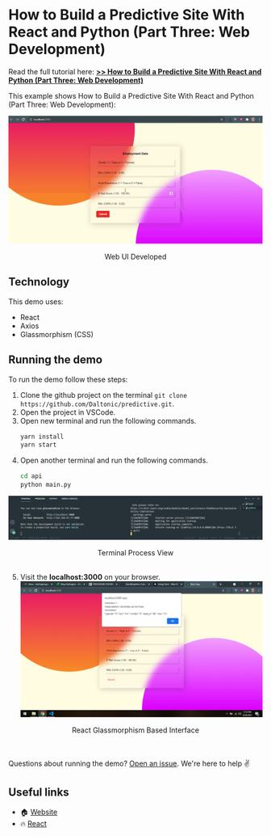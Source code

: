 # How to Build a Predictive Site With React and Python (Part Three: Web Development)

Read the full tutorial here: [**>> How to Build a Predictive Site With React and Python (Part Three: Web Development)**](https://daltonic.github.io)

This example shows How to Build a Predictive Site With React and Python (Part Three: Web Development):

![Web UI Developed](./screenshots/web/0.gif)
<center><figcaption>Web UI Developed</figcaption></center>

## Technology

This demo uses:

- React
- Axios
- Glassmorphism (CSS)

## Running the demo

To run the demo follow these steps:

1. Clone the github project on the terminal ``` git clone https://github.com/Daltonic/predictive.git ```.
2. Open the project in VSCode.
3. Open new terminal and run the following commands.
    ```sh
    yarn install
    yarn start
    ```
4. Open another terminal and run the following commands.
    ```sh
    cd api
    python main.py
    ```

![Terminal Process View](./screenshots/web/2.png)
<center><figcaption>Terminal Process View</figcaption></center>
<br/>

5. Visit the **localhost:3000** on your browser.
![React Glassmorphism Based Interface](./screenshots/web/1.png)
<center><figcaption>React Glassmorphism Based Interface</figcaption></center>
<br/>

<br/>

Questions about running the demo? [Open an issue](https://github.com/Daltonic/slack-clone/issues). We're here to help ✌️

## Useful links

- 🏠 [Website](https://daltonic.github.io/)
- 🔥 [React](https://reactjs.org/)
